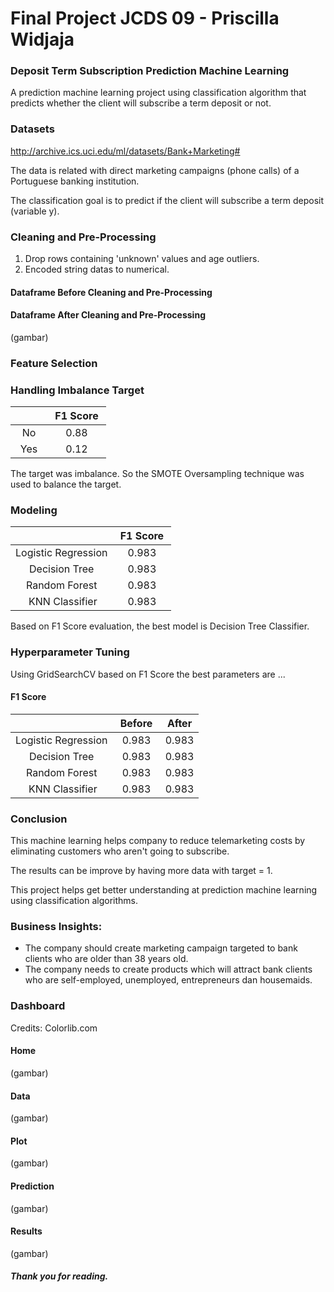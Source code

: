 # Final Project JCDS 09 - Priscilla Widjaja

### Deposit Term Subscription Prediction Machine Learning




A prediction machine learning project using classification algorithm that predicts whether the client will subscribe a term deposit or not.

### Datasets

http://archive.ics.uci.edu/ml/datasets/Bank+Marketing#

The data is related with direct marketing campaigns (phone calls) of a Portuguese banking institution.

The classification goal is to predict if the client will subscribe a term deposit (variable y).


### Cleaning and Pre-Processing

1. Drop rows containing 'unknown' values and age outliers.
2. Encoded string datas to numerical.

#### Dataframe Before Cleaning and Pre-Processing

#### Dataframe After Cleaning and Pre-Processing

(gambar)

### Feature Selection


### Handling Imbalance Target

|           |  F1 Score  |
|:-:|:-:|
| No | 0.88 |
| Yes | 0.12 |

The target was imbalance. So the SMOTE Oversampling technique was used to balance the target.

### Modeling

|           |  F1 Score  |
|:-:|:-:|
| Logistic Regression | 0.983 |
| Decision Tree | 0.983 |
| Random Forest | 0.983 |
|  KNN Classifier | 0.983 |


Based on F1 Score evaluation, the best model is Decision Tree Classifier.

### Hyperparameter Tuning

Using GridSearchCV based on F1 Score the best parameters are ...

#### F1 Score

|           |  Before  | After |
|:-:|:-:|:-:|
| Logistic Regression | 0.983 | 0.983 |
| Decision Tree | 0.983 | 0.983 |
| Random Forest | 0.983 | 0.983 |
|  KNN Classifier | 0.983 | 0.983 |

### Conclusion
This machine learning helps company to reduce telemarketing costs by eliminating customers who aren't going to subscribe.

The results can be improve by having more data with target = 1.

This project helps get better understanding at prediction machine learning using classification algorithms.


### Business Insights:

- The company should create marketing campaign targeted to bank clients who are older than 38 years old.
- The company needs to create products which will attract bank clients who are self-employed, unemployed, entrepreneurs dan housemaids.

### Dashboard
Credits: Colorlib.com

#### Home

(gambar)

#### Data

(gambar)

#### Plot

(gambar)

#### Prediction

(gambar)

#### Results

(gambar)

##### Thank you for reading.

